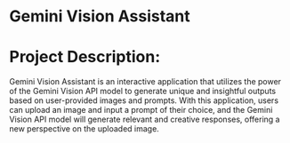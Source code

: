 # Gemini Vision Assistant

# Project Description:

Gemini Vision Assistant is an interactive application that utilizes the power of the Gemini Vision API model to generate unique and insightful outputs based on user-provided images and prompts. With this application, users can upload an image and input a prompt of their choice, and the Gemini Vision API model will generate relevant and creative responses, offering a new perspective on the uploaded image.
